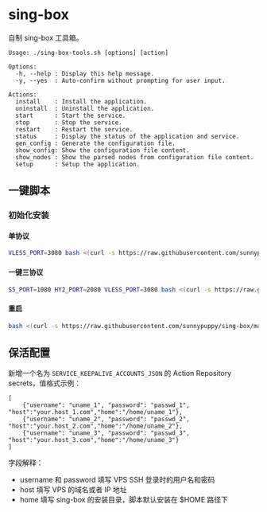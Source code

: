 # sing-box

自制 sing-box 工具箱。

```
Usage: ./sing-box-tools.sh [options] [action]

Options:
  -h, --help : Display this help message.
  -y, --yes  : Auto-confirm without prompting for user input.

Actions:
  install    : Install the application.
  uninstall  : Uninstall the application.
  start      : Start the service.
  stop       : Stop the service.
  restart    : Restart the service.
  status     : Display the status of the application and service.
  gen_config : Generate the configuration file.
  show_config: Show the configuration file content.
  show_nodes : Show the parsed nodes from configuration file content.
  setup      : Setup the application.
```

## 一键脚本

### 初始化安装

#### 单协议

```bash
VLESS_PORT=3080 bash <(curl -s https://raw.githubusercontent.com/sunnypuppy/sing-box/main/sing-box-tools.sh) setup -y
```

#### 一键三协议

```bash
S5_PORT=1080 HY2_PORT=2080 VLESS_PORT=3080 bash <(curl -s https://raw.githubusercontent.com/sunnypuppy/sing-box/main/sing-box-tools.sh) setup -y
```

#### 重启

```bash
bash <(curl -s https://raw.githubusercontent.com/sunnypuppy/sing-box/main/sing-box-tools.sh) restart
```

## 保活配置

新增一个名为 `SERVICE_KEEPALIVE_ACCOUNTS_JSON` 的 Action Repository secrets，值格式示例：

```
[
    {"username": "uname_1", "password": "passwd_1", "host":"your.host_1.com","home":"/home/uname_1"},
    {"username": "uname_2", "password": "passwd_2", "host":"your.host_2.com","home":"/home/uname_2"},
    {"username": "uname_3", "password": "passwd_3", "host":"your.host_3.com","home":"/home/uname_3"}
]
```

字段解释：

- username 和 password 填写 VPS SSH 登录时的用户名和密码
- host 填写 VPS 的域名或者 IP 地址
- home 填写 sing-box 的安装目录，脚本默认安装在 $HOME 路径下
